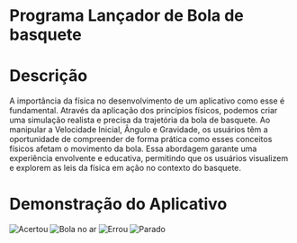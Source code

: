 # Programa Lançador de Bola de basquete 

# Descrição
A importância da física no desenvolvimento de um aplicativo como esse é fundamental. Através da aplicação dos princípios físicos, podemos criar uma simulação realista e precisa da trajetória da bola de basquete. Ao manipular a Velocidade Inicial, Ângulo e Gravidade, os usuários têm a oportunidade de compreender de forma prática como esses conceitos físicos afetam o movimento da bola. Essa abordagem garante uma experiência envolvente e educativa, permitindo que os usuários visualizem e explorem as leis da física em ação no contexto do basquete.

# Demonstração do Aplicativo

![Acertou](https://github.com/yohanngusso/Programa_Lancador_Bola_Basquete/assets/79810080/50144b82-661c-40f4-bd63-9e0b28ad4f70)
![Bola no ar](https://github.com/yohanngusso/Programa_Lancador_Bola_Basquete/assets/79810080/b6ce4315-e956-47f4-b93c-a470c9787800)
![Errou](https://github.com/yohanngusso/Programa_Lancador_Bola_Basquete/assets/79810080/cbd5c857-7c24-45b6-97dc-ad3a8efa29d8)
![Parado](https://github.com/yohanngusso/Programa_Lancador_Bola_Basquete/assets/79810080/bc614b15-569d-48c2-9baa-7006b86f419b)
